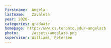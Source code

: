 ```yaml
---
firstname:  Angela
lastname:   Zavaleta
year: 2020-
categories: graduate
homepage: http://www.cs.toronto.edu/~angelazb
photo:      /assets/angelazb.png
supervisor: Williams, Petersen
---
```

